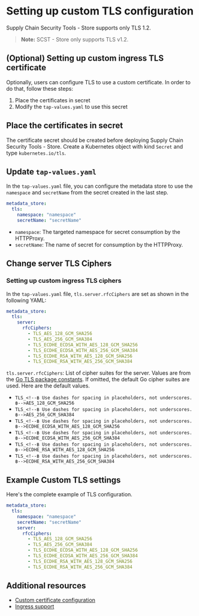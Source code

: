 # Setting up custom TLS configuration

Supply Chain Security Tools - Store supports only TLS 1.2.

> **Note:** SCST - Store only supports TLS v1.2.

## (Optional) Setting up custom ingress TLS certificate

Optionally, users can configure TLS to use a custom certificate. In order to do that, follow these steps:

1. Place the certificates in secret
1. Modify the `tap-values.yaml` to use this secret

## Place the certificates in secret

The certificate secret should be created before deploying Supply Chain Security Tools - Store. Create a Kubernetes object with kind `Secret` and type `kubernetes.io/tls`.

## Update `tap-values.yaml`

In the `tap-values.yaml` file, you can configure the metadata store to use the `namespace` and `secretName` from the secret created in the last step.

```yaml
metadata_store:
  tls:
    namespace: "namespace"
    secretName: "secretName"
```

* `namespace`: The targeted namespace for secret consumption by the HTTPProxy. 
* `secretName`: The name of secret for consumption by the HTTPProxy.


## Change server TLS Ciphers

### Setting up custom ingress TLS ciphers

In the `tap-values.yaml` file, `tls.server.rfcCiphers` are set as shown in the following YAML:

```yaml
metadata_store:
  tls:
    server:
      rfcCiphers:
        - TLS_AES_128_GCM_SHA256
        - TLS_AES_256_GCM_SHA384
        - TLS_ECDHE_ECDSA_WITH_AES_128_GCM_SHA256
        - TLS_ECDHE_ECDSA_WITH_AES_256_GCM_SHA384
        - TLS_ECDHE_RSA_WITH_AES_128_GCM_SHA256
        - TLS_ECDHE_RSA_WITH_AES_256_GCM_SHA384
```

`tls.server.rfcCiphers`: List of cipher suites for the server. Values are from the [Go TLS package constants](https://golang.org/pkg/crypto/tls/#pkg-constants). If omitted, the default Go cipher suites are used. Here are the default values.

- `TLS_<!--฿ Use dashes for spacing in placeholders, not underscores. ฿-->AES_128_GCM_SHA256`
- `TLS_<!--฿ Use dashes for spacing in placeholders, not underscores. ฿-->AES_256_GCM_SHA384`
- `TLS_<!--฿ Use dashes for spacing in placeholders, not underscores. ฿-->ECDHE_ECDSA_WITH_AES_128_GCM_SHA256`
- `TLS_<!--฿ Use dashes for spacing in placeholders, not underscores. ฿-->ECDHE_ECDSA_WITH_AES_256_GCM_SHA384`
- `TLS_<!--฿ Use dashes for spacing in placeholders, not underscores. ฿-->ECDHE_RSA_WITH_AES_128_GCM_SHA256`
- `TLS_<!--฿ Use dashes for spacing in placeholders, not underscores. ฿-->ECDHE_RSA_WITH_AES_256_GCM_SHA384`

## Example Custom TLS settings

Here's the complete example of TLS configuration.

```yaml
metadata_store:
  tls:
    namespace: "namespace"
    secretName: "secretName"
    server:
      rfcCiphers:
        - TLS_AES_128_GCM_SHA256
        - TLS_AES_256_GCM_SHA384
        - TLS_ECDHE_ECDSA_WITH_AES_128_GCM_SHA256
        - TLS_ECDHE_ECDSA_WITH_AES_256_GCM_SHA384
        - TLS_ECDHE_RSA_WITH_AES_128_GCM_SHA256
        - TLS_ECDHE_RSA_WITH_AES_256_GCM_SHA384
```

## Additional resources

- [Custom certificate configuration](custom-cert.hbs.md)
- [Ingress support](ingress.hbs.md)
